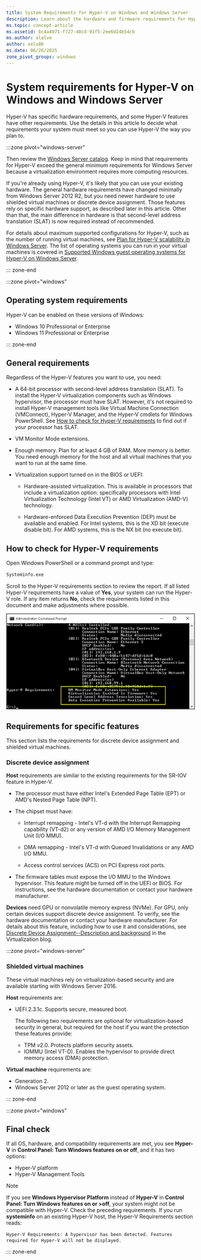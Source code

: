 ```yaml
---
title: System Requirements for Hyper-V on Windows and Windows Server
description: Learn about the hardware and firmware requirements for Hyper-V in Windows and Windows Server.
ms.topic: concept-article
ms.assetid: bc4a4971-f727-40cd-91f5-2ee6d24b54cb
ms.author: alalve
author: xelu86
ms.date: 06/26/2025
zone_pivot_groups: windows
---
```


# System requirements for Hyper-V on Windows and Windows Server

Hyper-V has specific hardware requirements, and some Hyper-V features have other requirements. Use the details in this article to decide what requirements your system must meet so you can use Hyper-V the way you plan to.

:::zone pivot="windows-server"

Then review the [Windows Server catalog](https://www.windowsservercatalog.com/). Keep in mind that requirements for Hyper-V exceed the general minimum requirements for Windows Server because a virtualization environment requires more computing resources.

If you're already using Hyper-V, it's likely that you can use your existing hardware. The general hardware requirements have changed minimally from  Windows Server 2012 R2, but you need newer hardware to use shielded virtual machines or discrete device assignment. Those features rely on specific hardware support, as described later in this article. Other than that, the main difference in hardware is that second-level address translation (SLAT) is now required instead of recommended.

For details about maximum supported configurations for Hyper-V, such as the number of running virtual machines, see [Plan for Hyper-V scalability in Windows Server](../hyper-v/plan/plan-hyper-v-scalability-in-windows-server.md). The list of operating systems you can run in your virtual machines is covered in [Supported Windows guest operating systems for Hyper-V on Windows Server](Supported-Windows-guest-operating-systems-for-Hyper-V-on-Windows.md).

::: zone-end

:::zone pivot="windows"

## Operating system requirements

Hyper-V can be enabled on these versions of Windows:

- Windows 10 Professional or Enterprise
- Windows 11 Professional or Enterprise

::: zone-end

## General requirements

Regardless of the Hyper-V features you want to use, you need:

- A 64-bit processor with second-level address translation (SLAT). To install the Hyper-V virtualization components such as Windows hypervisor, the processor must have SLAT. However, it's not required to install Hyper-V management tools like Virtual Machine Connection (VMConnect), Hyper-V Manager, and the Hyper-V cmdlets for Windows PowerShell. See [How to check for Hyper-V requirements](#how-to-check-for-hyper-v-requirements) to find out if your processor has SLAT.

- VM Monitor Mode extensions.

- Enough memory. Plan for at least 4 GB of RAM. More memory is better. You need enough memory for the host and all virtual machines that you want to run at the same time.

- Virtualization support turned on in the BIOS or UEFI:

  - Hardware-assisted virtualization. This is available in processors that include a virtualization option: specifically processors with Intel Virtualization Technology (Intel VT) or AMD Virtualization (AMD-V) technology.

  - Hardware-enforced Data Execution Prevention (DEP) must be available and enabled. For Intel systems, this is the XD bit (execute disable bit). For AMD systems, this is the NX bit (no execute bit).

## How to check for Hyper-V requirements

Open Windows PowerShell or a command prompt and type:

```cmd
Systeminfo.exe
```

Scroll to the Hyper-V requirements section to review the report. If all listed Hyper-V requirements have a value of **Yes**, your system can run the Hyper-V role. If any item returns **No**, check the requirements listed in this document and make adjustments where possible.

![Screenshot of the Administrator Command Prompt screen with a focus on the output for the Hyper V requirements section.](./media/system-info-upd.png)

## Requirements for specific features

This section lists the requirements for discrete device assignment and shielded virtual machines.

### Discrete device assignment

**Host** requirements are similar to the existing requirements for the SR-IOV feature in Hyper-V.

- The processor must have either Intel's Extended Page Table (EPT) or AMD's Nested Page Table (NPT).

- The chipset must have:

  - Interrupt remapping - Intel's VT-d with the Interrupt Remapping capability (VT-d2) or any version of AMD I/O Memory Management Unit (I/O MMU).

  - DMA remapping - Intel's VT-d with Queued Invalidations or any AMD I/O MMU.

  - Access control services (ACS) on PCI Express root ports.

- The firmware tables must expose the I/O MMU to the Windows hypervisor. This feature might be turned off in the UEFI or BIOS. For instructions, see the hardware documentation or contact your hardware manufacturer.

**Devices** need GPU or nonvolatile memory express (NVMe). For GPU, only certain devices support discrete device assignment. To verify, see the hardware documentation or contact your hardware manufacturer. For details about this feature, including how to use it and considerations, see [Discrete Device Assignment--Description and background](https://techcommunity.microsoft.com/t5/virtualization/discrete-device-assignment-description-and-background/ba-p/382262) in the Virtualization blog.

:::zone pivot="windows-server"

### Shielded virtual machines

These virtual machines rely on virtualization-based security and are available starting with Windows Server 2016.

**Host** requirements are:

- UEFI 2.3.1c. Supports secure, measured boot.

  The following two requirements are optional for virtualization-based security in general, but required for the host if you want the protection these features provide:

   - TPM v2.0. Protects platform security assets.
   - IOMMU (Intel VT-D). Enables the hypervisor to provide direct memory access (DMA) protection.

**Virtual machine** requirements are:

- Generation 2.
- Windows Server 2012 or later as the guest operating system.

::: zone-end

:::zone pivot="windows"

## Final check

If all OS, hardware, and compatibility requirements are met, you see **Hyper-V** in **Control Panel: Turn Windows features on or off**, and it has two options:

- Hyper-V platform
- Hyper-V Management Tools

> [!NOTE]
> If you see **Windows Hypervisor Platform** instead of **Hyper-V** in **Control Panel: Turn Windows features on or >off**, your system might not be compatible with Hyper-V. Check the preceding requirements.
>If you run **systeminfo** on an existing Hyper-V host, the Hyper-V Requirements section reads:
>```
>Hyper-V Requirements: A hypervisor has been detected. Features required for Hyper-V will not be displayed.
>```

::: zone-end

